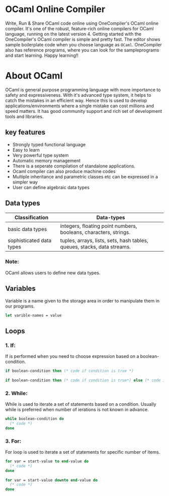 # OCaml Online Compiler

Write, Run & Share OCaml code online using OneCompiler's OCaml online compiler. It's one of the robust, feature-rich online compilers for OCaml language, running on the latest version 4. Getting started with the OneCompiler's OCaml compiler is simple and pretty fast. The editor shows sample boilerplate code when you choose language as `OCaml`. OneCompiler also has reference programs, where you can look for the sampleprograms and start learning. Happy learning!!

# About OCaml

OCaml is general purpose programming language with more importance to safety and expressiveness. With it's advanced type system, it helps to catch the mistakes in an efficient way. Hence this is used to develop applications/environments where a single mistake can cost millions and speed matters. It has good community support and rich set of development tools and libraries.

## key features

* Strongly typed functional language
* Easy to learn
* Very powerful type system
* Automatic memory management
* There is a seperate compilation of standalone applications.
* Ocaml compiler can also produce machine codes
* Multiple inheritance and parametric classes etc can be expressed in a simpler way
* User can define algebraic data types 

## Data types

|Classification|Data-types| 
|----|----|
|basic data types| integers, floating point numbers, booleans, characters, strings.|
|sophisticated data types| tuples, arrays, lists, sets, hash tables, queues, stacks, data streams.|

### Note:
OCaml allows users to define new data types.

## Variables

Variable is a name given to the storage area in order to manipulate them in our programs.

```ocaml
let varible-names = value
```
## Loops

### 1. If:

If is performed when you need to choose expression based on a boolean-condition.

```ocaml
if boolean-condition then (* code if condition is true *)
  
if boolean-condition then (* code if condition is true*) else (* code if condition is false*)
```

### 2. While:

While is used to iterate a set of statements based on a condition. Usually while is preferred when number of ierations is not known in advance.

```ocaml
while boolean-condition do
  (* code *)
done
```

### 3. For:

For loop is used to iterate a set of statements for specific number of items.

```Ocaml
for var = start-value to end-value do
  (* code *)
done
  
for var = start-value downto end-value do
  (* code *)
done
```